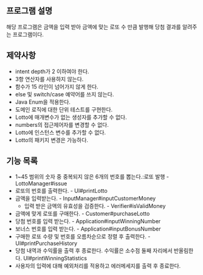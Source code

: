 ## 프로그램 설명
해당 프로그램은 금액을 입력 받아 
금액에 맞는 로또 수 만큼 발행해 당첨 결과를 알려주는 프로그램이다.

## 제약사항
- intent depth가 2 이하여야 한다.
- 3항 연산자를 사용하지 않는다.
- 함수가 15 라인이 넘어가지 않게 한다.
- else 및 switch/case 예약어를 쓰지 않는다. 
- Java Enum을 적용한다.
- 도메인 로직에 대한 단위 테스트를 구현한다. 
- Lotto에 매개변수가 없는 생성자를 추가할 수 없다.
- numbers의 접근제어자를 변경할 수 없다. 
- Lotto에 인스턴스 변수를 추가할 수 없다. 
- Lotto의 패키지 변경은 가능하다.


## 기능 목록
- 1~45 범위의 숫자 중 중복되지 않은 6개의 번호를 뽑는다.:로또 발행 - LottoManager#issue
- 로또의 번호를 출력한다. - UI#printLotto
- 금액을 입력받는다. - InputManager#inputCustomerMoney
  - 입력 받은 금액의 유효성을 검증한다. - Verifier#isValidMoney
- 금액에 맞게 로또를 구매한다. - Customer#purchaseLotto
- 당첨 번호를 입력 받는다. - Application#inputWinningNumber
- 보너스 번호를 입력 받는다. - Application#inputBonusNumber
- 구매한 로또 수량 및 번호를 오름차순으로 정렬 후 출력한다. - UI#printPurchaseHistory
- 당첨 내역과 수익률을 출력 후 종료한다. 수익률은 소수점 둘째 자리에서 반올림한다. UI#printWinningStatistics
- 사용자의 입력에 대해 예외처리를 적용하고 에러메세지를 출력 후 종료한다. 